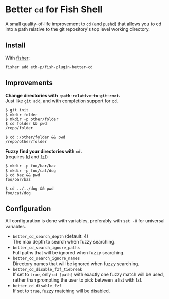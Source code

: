 # Better `cd` for Fish Shell

A small quality-of-life improvement to `cd` (and `pushd`) that allows you to cd into a path relative to the git repository's top level working directory.


## Install

With [fisher](https://github.com/jorgebucaran/fisher):

```
fisher add eth-p/fish-plugin-better-cd
```


## Improvements

**Change directories with `:path-relative-to-git-root`.**  
Just like `git add`, and with completion support for `cd`.

```fish
$ git init
$ mkdir folder
$ mkdir -p other/folder
$ cd folder && pwd
/repo/folder

$ cd :/other/folder && pwd
/repo/other/folder
```



**Fuzzy find your directories with `cd`.**  
(requires [fd](https://github.com/sharkdp/fd) and [fzf](https://github.com/junegunn/fzf))

```console
$ mkdir -p foo/bar/baz
$ mkdir -p foo/cat/dog
$ cd baz && pwd
foo/bar/baz

$ cd ../../dog && pwd
foo/cat/dog
```



## Configuration

All configuration is done with variables, preferably with `set -U` for universal variables.

- `better_cd_search_depth` (default: 4)  
  The max depth to search when fuzzy searching.
- `better_cd_search_ignore_paths`  
  Full paths that will be ignored when fuzzy searching.
- `better_cd_search_ignore_names`   
  Directory names that will be ignored when fuzzy searching.
- `better_cd_disable_fzf_tiebreak`   
  If set to `true`, only `cd [path]` with exactly one fuzzy match will be used, rather than prompting the user to pick between a list with fzf.
- `better_cd_disable_fzf`  
  If set to `true`, fuzzy matching will be disabled.

